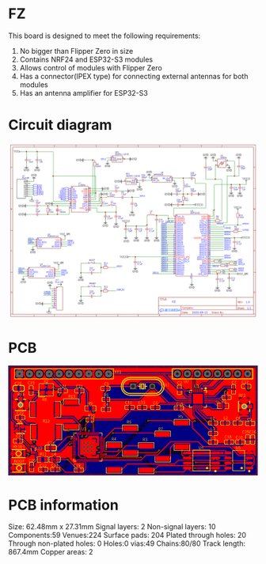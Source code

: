 # FZ
This board is designed to meet the following requirements:
1) No bigger than Flipper Zero in size
2) Contains NRF24 and ESP32-S3 modules
3) Allows control of modules with Flipper Zero
4) Has a connector(IPEX	type) for connecting external antennas  for both modules
5) Has an antenna amplifier for ESP32-S3


# Circuit diagram

![](https://github.com/Dm1try1/Final/blob/master/Schematic_New%20Project_2022-09-19.png)

# PCB
![](https://github.com/Dm1try1/Final/blob/master/PCB.png)


# PCB information

Size: 62.48mm x 27.31mm
Signal layers: 2
Non-signal layers: 10
Components:59
Venues:224
   Surface pads: 204
   Plated through holes: 20
   Through non-plated holes: 0
Holes:0
vias:49
Chains:80/80
Track length: 867.4mm
Copper areas: 2